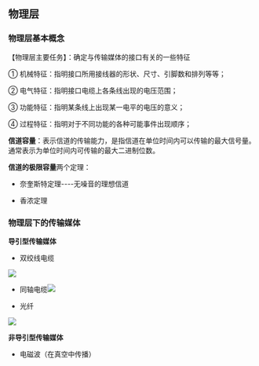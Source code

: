 ## 物理层

### 物理层基本概念

【物理层主要任务】：确定与传输媒体的接口有关的一些特征

① 机械特征：指明接口所用接线器的形状、尺寸、引脚数和排列等等；

② 电气特征：指明接口电缆上各条线出现的电压范围；

③ 功能特征：指明某条线上出现某一电平的电压的意义；

④ 过程特征：指明对于不同功能的各种可能事件出现顺序；



**信道容量**：表示信道的传输能力，是指信道在单位时间内可以传输的最大信号量。通常表示为单位时间内可传输的最大二进制位数。

**信道的极限容量**两个定理：

- 奈奎斯特定理----无噪音的理想信道

- 香浓定理



### 物理层下的传输媒体

**导引型传输媒体**

- 双绞线电缆

![](https://blogimage-1255618592.cos.ap-chengdu.myqcloud.com/img20200306172507.png)

- 同轴电缆![](https://blogimage-1255618592.cos.ap-chengdu.myqcloud.com/img20200306172623.png)

- 光纤

![](https://blogimage-1255618592.cos.ap-chengdu.myqcloud.com/img20200306172655.png)

**非导引型传输媒体**

- 电磁波（在真空中传播）
